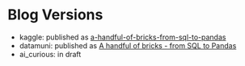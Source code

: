 # Blog Versions
- kaggle: published as [a-handful-of-bricks-from-sql-to-pandas](https://www.kaggle.com/joatom/a-handful-of-bricks-from-sql-to-pandas)
- datamuni: published as [A handful of bricks - from SQL to Pandas ](https://datamuni.com/@joatom/a-handful-of-bricks-from-sql-to-pandas)
- ai_curious: in draft